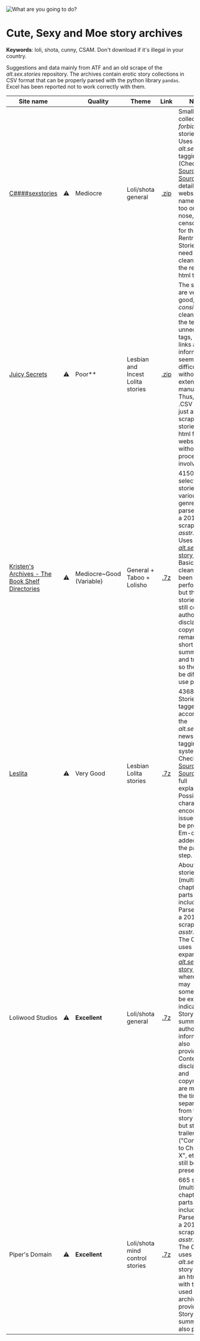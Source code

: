 ![What are you going to do?](https://files.catbox.moe/ecxrbr.jpg)

# Cute, Sexy and Moe story archives
**Keywords**: loli, shota, cunny, CSAM. Don't download if it's illegal in your country.

Suggestions and data mainly from ATF and an old scrape of the _alt.sex.stories_ repository. The archives contain erotic story collections in CSV format that can be properly parsed with the python library `pandas`. Excel has been reported not to work correctly with them.

Site name |   | Quality | Theme | Link | Notes |
---|:-:|---|---|:-:|---
[C####sexstories](https://c____sexstories.com)|⚠️| Mediocre | Loli/shota general | [.zip](https://files.catbox.moe/s86tn2.zip) | Small collection of _forbidden_ stories (194). Uses _alt.sex.stories_ tagging (Check out [Source1](https://www.asstr.org/~Uther_Pendragon/code/scfr.htm) and [Source2](https://www.asstr.org/~Uther_Pendragon/code/scfr-lng.htm) for details). The website name was too on the nose, so I censored it for this Rentry. Stories may need some cleaning for the remaining html tags.
[Juicy Secrets](https://www.juicysecrets.club/) |⚠️| Poor** | Lesbian and Incest Lolita stories | [.zip](https://files.catbox.moe/be5hah.zip) | The stories are very good, but _consistently_ cleaning up the text from unnecessary tags, notes, links and information seems very difficult without extensive manual work. Thus, this .CSV file is just a raw scrape of the stories in html from the website, without much processing involved.
[Kristen's Archives - The Book Shelf Directories](https://www.asstr.org/~Kristen/) |⚠️| Mediocre~Good (Variable) | General + Taboo + Lolisho | [.7z](https://files.catbox.moe/6cjx31.7z) | 4150+ selected stories of various genres parsed from a 2017 scrape of  _asstr.org_. Uses [_alt.sex.stories_ story codes](https://www.asstr.org/~Uther_Pendragon/code/scfr.htm). Basic cleaning has been performed but the stories may still contain author notes, disclaimers, copyright remarks, short summaries and trailers, so they might be difficult to use properly.
[Leslita](https://www.asstr.org/~leslita/authors/index.html) |⚠️| Very Good | Lesbian Lolita stories | [.7z](https://files.catbox.moe/gvbj99.7z) | 4368 stories. Stories are tagged according to the _alt.sex.stories_ newsgroup tagging system. Check out [Source1](https://www.asstr.org/~Uther_Pendragon/code/scfr.htm) and [Source2](https://www.asstr.org/~Uther_Pendragon/code/scfr-lng.htm) for a full explanation. Possible character encoding issues may be present. Em-dashes added during the parsing step. 
Loliwood Studios |⚠️| **Excellent** | Loli/shota general | [.7z](https://files.catbox.moe/m4big2.7z) | About 7130 stories (multi-chapter story parts included). Parsed from a 2017 scrape of _asstr.org_. The CSV file uses expanded  [_alt.sex.stories_ story codes](https://www.asstr.org/~Uther_Pendragon/code/scfr.htm) where ages may sometimes be explicitly indicated. Story summaries, author information also provided. Content disclaimers and copyrights are most of the time separated from the story body, but story trailers ("Continues to Chapter X", etc) may still be present. 
Piper's Domain |⚠️| **Excellent** | Loli/shota mind control stories | [.7z](https://files.catbox.moe/prh0qn.7z) | 665 stories (multi-chapter story parts included). Parsed from a 2017 scrape of _asstr.org_. The CSV file uses _alt.sex.stories_ story codes; an html file with the ones used in this archive is provided. Story summaries also present.